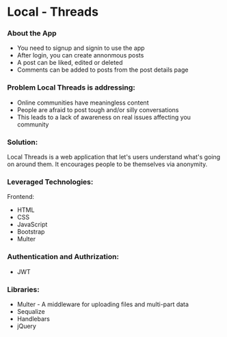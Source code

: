 # Local - Threads

### About the App

- You need to signup and signin to use the app
- After login, you can create annonmous posts
- A post can be liked, edited or deleted
- Comments can be added to posts from the post details page

### Problem Local Threads is addressing:

- Online communities have meaningless content
- People are afraid to post tough and/or silly conversations
- This leads to a lack of awareness on real issues affecting you community

### Solution:

Local Threads is a web application that let's users understand what's going on around them. It encourages people to be themselves via anonymity.

### Leveraged Technologies:

Frontend:

- HTML
- CSS
- JavaScript
- Bootstrap
- Multer

### Authentication and Authrization:

- JWT

### Libraries:

- Multer - A middleware for uploading files and multi-part data
- Sequalize
- Handlebars
- jQuery
